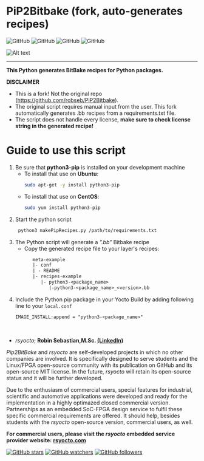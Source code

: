 # PiP2Bitbake (fork, auto-generates recipes)
![GitHub](https://img.shields.io/static/v1?label=Ubuntu&message=18.04+LTS,+20.04+LTS&color=yellowgreen)
![GitHub](https://img.shields.io/static/v1?label=CentOS&message=7.0,+8.0&color=blue)
![GitHub](https://img.shields.io/static/v1?label=Python&message=3.10&color=green)
![GitHub](https://img.shields.io/github/license/robseb/PiP2Bitbake)

![Alt text](doc/concept.png?raw=true "Concept")
___
**This Python generates BitBake recipes for Python packages.**

**DISCLAIMER**
* This is a fork! Not the original repo (https://github.com/robseb/PiP2Bitbake).
* The original script requires manual input from the user. This fork automatically generates .bb recipes from a requirements.txt file.
* The script does not handle every license, **make sure to check license string in the generated recipe!**


# Guide to use this script
1.  Be sure that **python3-pip** is installed on your development machine 
    * To install that use on **Ubuntu**:
         ```bash
         sudo apt-get -y install python3-pip
        ````
    * To install that use on **CentOS**:
         ```bash
         sudo yum install python3-pip
        ````
2. Start the python script
    ```bash
     python3 makePipRecipes.py /path/to/requirements.txt
    ````
4. The Python script will generate a *".bb"* Bitbake recipe
     * Copy the generated recipe file to your layer's recipes:
       ```txt 
          meta-example
          |- conf
          | - README
          |- recipes-example
             |- python3-<package_name>
                |-python3-<package_name>_<version>.bb
       ```
5. Include the Python pip package in your Yocto Build by adding following line to your `local.conf`
    ```txt 
    IMAGE_INSTALL:append = "python3-<package_name>"
    ````
<br>
   
* *rsyocto*; **Robin Sebastian,M.Sc. [(LinkedIn)](https://www.linkedin.com/in/robin-sebastian-a5080220a)**

*Pip2BitBake* and *rsyocto* are self-developed projects in which no other companies are involved. 
It is specifically designed to serve students and the Linux/FPGA open-source community with its publication on GitHub and its open-source MIT license. 
In the future, *rsyocto* will retain its open-source status and it will be further developed. 

Due to the enthusiasm of commercial users, special features for industrial, scientific and automotive applications 
were developed and ready for the implementation in a highly optimazed closed commercial version. 
Partnerships as an embedded SoC-FPGA design service to fulfil these specific commercial requirements are offered. 
It should help, besides students with the *rsyocto* open-source version, commercial users, as well.   

**For commercial users, please visit the *rsyocto* embedded service provider website:** 
[**rsyocto.com**](https://rsyocto.com/)

[![GitHub stars](https://img.shields.io/github/stars/robseb/PiP2Bitbake?style=social)](https://GitHub.com/robseb/PiP2Bitbake/stargazers/)
[![GitHub watchers](https://img.shields.io/github/watchers/robseb/PiP2Bitbake?style=social)](https://github.com/robseb/NIOSII_EclipseCompProject/watchers)
[![GitHub followers](https://img.shields.io/github/followers/robseb?style=social)](https://github.com/robseb)

